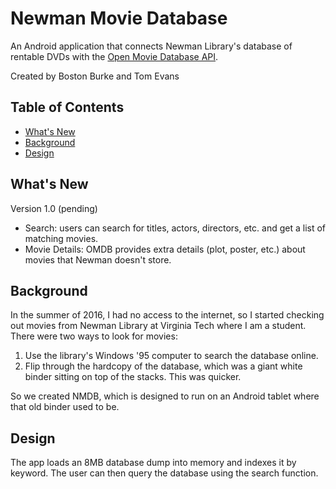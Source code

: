 Newman Movie Database
=====================

An Android application that connects Newman Library's database of rentable DVDs with the [Open Movie Database API](http://www.omdbapi.com/). 

Created by Boston Burke and Tom Evans

## Table of Contents
 * [What's New](#what's-new)
 * [Background](#Background)
 * [Design](#Design)

What's New
-----------
Version 1.0 (pending)
  * Search: users can search for titles, actors, directors, etc. and get a list of matching movies. 
  * Movie Details: OMDB provides extra details (plot, poster, etc.) about movies that Newman doesn't store.

Background
-----------
In the summer of 2016, I had no access to the internet, so I started checking out movies from Newman Library at Virginia Tech where I am a student. 
There were two ways to look for movies:
  1. Use the library's Windows '95 computer to search the database online. 
  2. Flip through the hardcopy of the database, which was a giant white binder sitting on top of the stacks. This was quicker. 
  
So we created NMDB, which is designed to run on an Android tablet where that old binder used to be. 

Design
------------
The app loads an 8MB database dump into memory and indexes it by keyword. The user can then query the database using the search function. 

